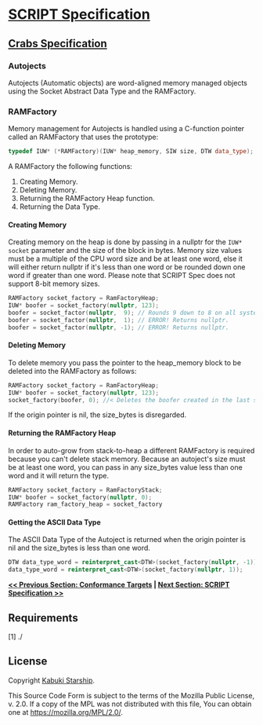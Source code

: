 # [SCRIPT Specification](../../)

## [Crabs Specification](./)

### Autojects

Autojects (Automatic objects) are word-aligned memory managed objects using the Socket Abstract Data Type and the RAMFactory.

### RAMFactory

Memory management for Autojects is handled using a C-function pointer called an RAMFactory that uses the prototype:

```C++
typedef IUW* (*RAMFactory)(IUW* heap_memory, SIW size, DTW data_type);
```

A RAMFactory the following functions:

1. Creating Memory.
2. Deleting Memory.
3. Returning the RAMFactory Heap function.
4. Returning the Data Type.

#### Creating Memory

Creating memory on the heap is done by passing in a nullptr for the `IUW* socket` parameter and the size of the block in bytes. Memory size values must be a multiple of the CPU word size and be at least one word, else it will either return nullptr if it's less than  one word or be rounded down one word if greater than one word. Please note that SCRIPT Spec does not support 8-bit memory sizes.

```C++
RAMFactory socket_factory = RamFactoryHeap;
IUW* boofer = socket_factory(nullptr, 123);
boofer = socket_factor(nullptr,  9); // Rounds 9 down to 8 on all systems.
boofer = socket_factor(nullptr,  1); // ERROR! Returns nullptr.
boofer = socket_factor(nullptr, -1); // ERROR! Returns nullptr.
```

#### Deleting Memory

To delete memory you pass the pointer to the heap_memory block to be deleted into the RAMFactory as follows:

```C++
RAMFactory socket_factory = RamFactoryHeap;
IUW* boofer = socket_factory(nullptr, 123);
socket_factory(boofer, 0); //< Deletes the boofer created in the last step.
```

If the origin pointer is nil, the size_bytes is disregarded.

#### Returning the RAMFactory Heap

In order to auto-grow from stack-to-heap a different RAMFactory is required because you can't delete stack memory. Because an autoject's size must be at least one word, you can pass in any size_bytes value less than one word and it will return the type.

```C++
RAMFactory socket_factory = RamFactoryStack;
IUW* boofer = socket_factory(nullptr, 0);
RAMFactory ram_factory_heap = socket_factory
```

#### Getting the ASCII Data Type

The ASCII Data Type of the Autoject is returned when the origin pointer is nil and the size_bytes is less than one word.

```C++
DTW data_type_word = reinterpret_cast<DTW>(socket_factory(nullptr, -1));
data_type_word = reinterpret_cast<DTW>(socket_factory(nullptr, 1));
```

**[<< Previous Section: Conformance Targets](./ConformanceTargets.md) | [Next Section: SCRIPT Specification >>](./ScriptSpecification.md)**

## Requirements

[1] ./

## License

Copyright [Kabuki Starship](https://kabukistarship.com).

This Source Code Form is subject to the terms of the Mozilla Public License, v. 2.0. If a copy of the MPL was not distributed with this file, You can obtain one at <https://mozilla.org/MPL/2.0/>.
